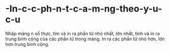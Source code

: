 # -In-c-c-ph-n-t-c-a-m-ng-theo-y-u-c-u
Nhập mảng n số thực, tìm và in ra phần tử nhỏ nhất, lớn nhất, tính và in ra trung bình cộng của các phần tử trong mảng. In ra các phần tử nhỏ hơn, lớn hơn trung bình cộng.
